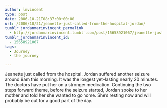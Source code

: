 ```yaml
---
author: lmvincent
type: post
date: 2006-10-21T08:37:00+00:00
url: /2006/10/21/jeanette-just-called-from-the-hospital-jordan/
tumblr_jordanmarinvincent_permalink:
  - http://jordanmarinvincent.tumblr.com/post/15658921067/jeanette-just-called-from-the-hospital-jordan
tumblr_jordanmarinvincent_id:
  - 15658921067
tags:
  - Journey
  - the journey

---
```

Jeanette just called from the hospital. Jordan suffered another seizure around 9am this morning. It was the longest yet&ndash;lasting nearly 20 minutes. The doctors have put her on a stronger medication. Continuing the two steps forward theme, before the seizure started, Jordan spoke to her mother and told her she wanted to go home. She&rsquo;s resting now and will probably be out for a good part of the day.

<div class="blogger-post-footer">
  <img loading="lazy" width="1" height="1" src="https://blogger.googleusercontent.com/tracker/9039099668816362935-3094046764301987762?l=jordansjourney2.blogspot.com" alt="" />
</div>